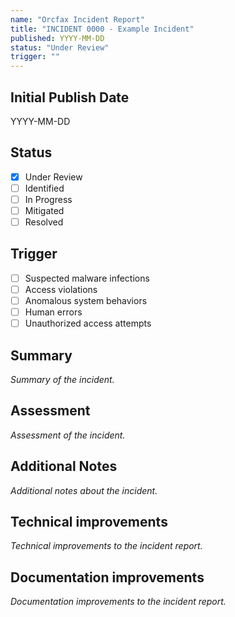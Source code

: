 ```yaml
---
name: "Orcfax Incident Report"
title: "INCIDENT 0000 - Example Incident"
published: YYYY-MM-DD
status: "Under Review"
trigger: ""
---
```


## Initial Publish Date

YYYY-MM-DD

## Status

-   [x] Under Review
-   [ ] Identified
-   [ ] In Progress
-   [ ] Mitigated
-   [ ] Resolved

## Trigger

-   [ ] Suspected malware infections
-   [ ] Access violations
-   [ ] Anomalous system behaviors
-   [ ] Human errors
-   [ ] Unauthorized access attempts

## Summary

_Summary of the incident._

## Assessment

_Assessment of the incident._

## Additional Notes

_Additional notes about the incident._

## Technical improvements

_Technical improvements to the incident report._

## Documentation improvements

_Documentation improvements to the incident report._
